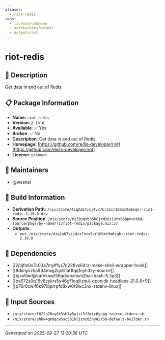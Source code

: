 ```yaml
---
aliases:
  - riot-redis
tags:
  - license/unknown
  - maintainers/wesnel
  - outputs/out
---
```


# riot-redis

## 📝 Description

Get data in and out of Redis

## 📋 Package Information

- **Name**: `riot-redis`
- **Version**: `2.19.0`
- **Available**: ✅ Yes
- **Broken**: ✅ No
- **Description**: Get data in and out of Redis
- **Homepage**: [https://github.com/redis-developer/riot](https://github.com/redis-developer/riot)
- **License**: `unknown`
## 👥 Maintainers

- @wesnel


## 🔧 Build Information

- **Derivation Path**: `/nix/store/4iq2a67vcj4vx7ncs5cr160xc9m6zqkr-riot-redis-2.19.0.drv`
- **Source Position**: `/nix/store/ns30sqxb36k8jrds8z18rv96bpnwc60d-source/pkgs/by-name/ri/riot-redis/package.nix:37`
- **Outputs**:
  - `out`:  `/nix/store/4iq2a67vcj4vx7ncs5cr160xc9m6zqkr-riot-redis-2.19.0`

## 🔗 Dependencies

- [[2jbjfm0s7c03a7mylffys7n228vs64rz-make-shell-wrapper-hook]]
- [[8dsnyvzha934mxg2qc61af8qqfnyh3zy-source]]
- [[bjsb6wdjykafnkixq156qdvmxhsm2bai-bash-5.3p3]]
- [[bx672z0q16v8zykrs5y46gf1qqjlizm4-openjdk-headless-21.0.8+9]]
- [[p76r0cwlf6k97ibprrpfd8xw0r8wc3nx-stdenv-linux]]

## 📁 Input Sources

- `/nix/store/l622p70vy8k5sh7y5wizi5f2mic6ynpg-source-stdenv.sh`
- `/nix/store/shkw4qm9qcw5sc5n1k5jznc83ny02r39-default-builder.sh`

---
*Generated on 2025-09-27 13:20:38 UTC*
